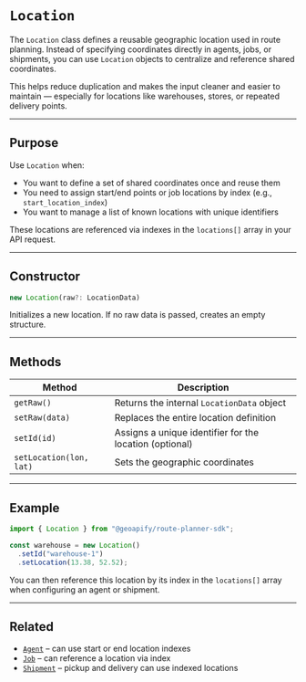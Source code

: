 # `Location`

The `Location` class defines a reusable geographic location used in route planning. Instead of specifying coordinates directly in agents, jobs, or shipments, you can use `Location` objects to centralize and reference shared coordinates.

This helps reduce duplication and makes the input cleaner and easier to maintain — especially for locations like warehouses, stores, or repeated delivery points.

---

## Purpose

Use `Location` when:

- You want to define a set of shared coordinates once and reuse them
- You need to assign start/end points or job locations by index (e.g., `start_location_index`)
- You want to manage a list of known locations with unique identifiers

These locations are referenced via indexes in the `locations[]` array in your API request.

---

## Constructor

```ts
new Location(raw?: LocationData)
```

Initializes a new location. If no raw data is passed, creates an empty structure.

---

## Methods

| Method                  | Description                                             |
| ----------------------- | ------------------------------------------------------- |
| `getRaw()`              | Returns the internal `LocationData` object              |
| `setRaw(data)`          | Replaces the entire location definition                 |
| `setId(id)`             | Assigns a unique identifier for the location (optional) |
| `setLocation(lon, lat)` | Sets the geographic coordinates                         |

---

## Example

```ts
import { Location } from "@geoapify/route-planner-sdk";

const warehouse = new Location()
  .setId("warehouse-1")
  .setLocation(13.38, 52.52);
```

You can then reference this location by its index in the `locations[]` array when configuring an agent or shipment.

---

## Related

* [`Agent`](./agent.md) – can use start or end location indexes
* [`Job`](./job.md) – can reference a location via index
* [`Shipment`](./shipment.md) – pickup and delivery can use indexed locations